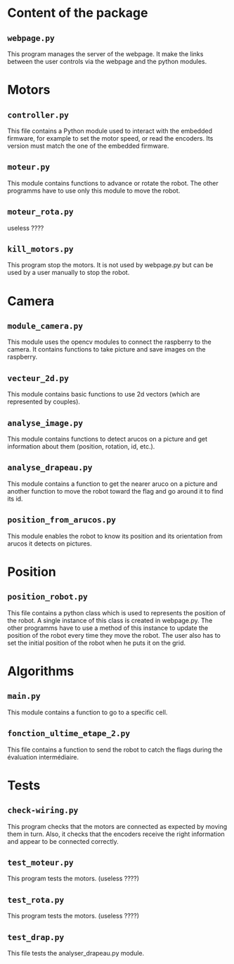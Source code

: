 Content of the package
======================


## `webpage.py`

This program manages the server of the webpage. It make the links between the user controls via the webpage and the python modules.




# Motors

## `controller.py`

This file contains a Python module used to interact with the embedded
firmware, for example to set the motor speed, or read the encoders.
Its version must match the one of the embedded firmware.

## `moteur.py`

This module contains functions to advance or rotate the robot. The other programms have to use only this module to move the robot.

## `moteur_rota.py`

useless ????

## `kill_motors.py`

This program stop the motors. It is not used by webpage.py but can be used by a user manually to stop the robot.





# Camera

## `module_camera.py`

This module uses the opencv modules to connect the raspberry to the camera. It contains functions to take picture and save images on the raspberry.

## `vecteur_2d.py`

This module contains basic functions to use 2d vectors (which are represented by couples).

## `analyse_image.py`

This module contains functions to detect arucos on a picture and get information about them (position, rotation, id, etc.).

## `analyse_drapeau.py`

This module contains a function to get the nearer aruco on a picture and another function to move the robot toward the flag and go around it to find its id.

## `position_from_arucos.py`

This module enables the robot to know its position and its orientation from arucos it detects on pictures.




# Position

## `position_robot.py`

This file contains a python class which is used to represents the position of the robot. A single instance of this class is created in webpage.py. The other programms have to use a method of this instance to update the position of the robot every time they move the robot.  The user also has to set the initial position of the robot when he puts it on the grid.
 
 
 
 
# Algorithms

## `main.py`

This module contains a function to go to a specific cell.

## `fonction_ultime_etape_2.py`

This file contains a function to send the robot to catch the flags during the évaluation intermédiaire.




# Tests

## `check-wiring.py`

This program checks that the motors are connected as expected by
moving them in turn. Also, it checks that the encoders receive the
right information and appear to be connected correctly.

## `test_moteur.py`

This program tests the motors. (useless ????)

## `test_rota.py`

This program tests the motors. (useless ????)

## `test_drap.py`

This file tests the analyser_drapeau.py module.

